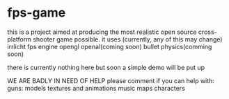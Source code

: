 # fps-game
this is a project aimed at producing the most realistic open source cross-platform shooter game possible.
it uses (currently, any of this may change)
irrlicht fps engine
opengl
openal(coming soon)
bullet physics(comming soon)

there is currently nothing here but soon a simple demo will be put up

WE ARE BADLY IN NEED OF HELP
please comment if you can help with:
guns: models textures and animations
music
maps
characters
